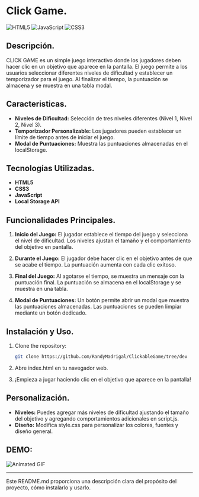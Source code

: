 # Click Game.

![HTML5](https://img.shields.io/badge/HTML5-5C5C5C?style=for-the-badge&logo=html5&logoColor=white) ![JavaScript](https://img.shields.io/badge/javascript-%23323330.svg?style=for-the-badge&logo=javascript&logoColor=%23F7DF1E) ![CSS3](https://img.shields.io/badge/CSS3-264de4?style=for-the-badge&logo=css3&logoColor=white)


## Descripción.

CLICK GAME es un simple juego interactivo donde los jugadores deben hacer clic en un objetivo que aparece en la pantalla. El juego permite a los usuarios seleccionar diferentes niveles de dificultad y establecer un temporizador para el juego. Al finalizar el tiempo, la puntuación se almacena y se muestra en una tabla modal.

## Caracteristicas.

- **Niveles de Dificultad:** Selección de tres niveles diferentes (Nivel 1, Nivel 2, Nivel 3).
- **Temporizador Personalizable:** Los jugadores pueden establecer un límite de tiempo antes de iniciar el juego.
- **Modal de Puntuaciones:** Muestra las puntuaciones almacenadas en el localStorage.

## Tecnologías Utilizadas.

- **HTML5**
- **CSS3**
- **JavaScript**
- **Local Storage API**

## Funcionalidades Principales.

1. **Inicio del Juego:** El jugador establece el tiempo del juego y selecciona el nivel de dificultad.
  Los niveles ajustan el tamaño y el comportamiento del objetivo en pantalla.
  
2. **Durante el Juego:** El jugador debe hacer clic en el objetivo antes de que se acabe el tiempo.
  La puntuación aumenta con cada clic exitoso.
  
3. **Final del Juego:** Al agotarse el tiempo, se muestra un mensaje con la puntuación final.
  La puntuación se almacena en el localStorage y se muestra en una tabla.
  
4. **Modal de Puntuaciones:** Un botón permite abrir un modal que muestra las puntuaciones almacenadas.
  Las puntuaciones se pueden limpiar mediante un botón dedicado.
  
##  Instalación y Uso.

1. Clone the repository:
   ```bash
   git clone https://github.com/RandyMadrigal/ClickableGame/tree/dev
2. Abre index.html en tu navegador web.

3. ¡Empieza a jugar haciendo clic en el objetivo que aparece en la pantalla!

##  Personalización.

- **Niveles:** Puedes agregar más niveles de dificultad ajustando el tamaño del objetivo y agregando comportamientos adicionales en script.js.
- **Diseño:** Modifica style.css para personalizar los colores, fuentes y diseño general.
  
##  DEMO:

![Animated GIF](https://drive.google.com/uc?id=134RTGoB4h68aLZuixTWptvL15WcE5Jw-)
    
  ---
Este README.md proporciona una descripción clara del propósito del proyecto, cómo instalarlo y usarlo.
